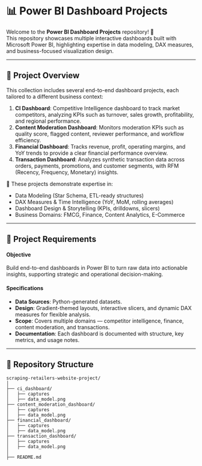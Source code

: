 # 📊 Power BI Dashboard Projects

Welcome to the **Power BI Dashboard Projects** repository! 🚀  
This repository showcases multiple interactive dashboards built with Microsoft Power BI, highlighting expertise in data modeling, DAX measures, and business-focused visualization design.

---

## 📖 Project Overview

This collection includes several end-to-end dashboard projects, each tailored to a different business context:

1. **CI Dashboard**: Competitive Intelligence dashboard to track market competitors, analyzing KPIs such as turnover, sales growth, profitability, and regional performance.  
2. **Content Moderation Dashboard**: Monitors moderation KPIs such as quality score, flagged content, reviewer performance, and workflow efficiency.  
3. **Financial Dashboard**: Tracks revenue, profit, operating margins, and YoY trends to provide a clear financial performance overview.  
4. **Transaction Dashboard**: Analyzes synthetic transaction data across orders, payments, promotions, and customer segments, with RFM (Recency, Frequency, Monetary) insights.  

🎯 These projects demonstrate expertise in:
- Data Modeling (Star Schema, ETL-ready structures)  
- DAX Measures & Time Intelligence (YoY, MoM, rolling averages)  
- Dashboard Design & Storytelling (KPIs, drilldowns, slicers)  
- Business Domains: FMCG, Finance, Content Analytics, E-Commerce  

---

## 🚀 Project Requirements

#### Objective
Build end-to-end dashboards in Power BI to turn raw data into actionable insights, supporting strategic and operational decision-making.

#### Specifications
- **Data Sources**: Python-generated datasets.  
- **Design**: Gradient-themed layouts, interactive slicers, and dynamic DAX measures for flexible analysis.  
- **Scope**: Covers multiple domains — competitor intelligence, finance, content moderation, and transactions.  
- **Documentation**: Each dashboard is documented with structure, key metrics, and usage notes.  

---

## 📂 Repository Structure
```
scraping-retailers-website-project/
│
├── ci_dashboard/
│   ├── captures
│   ├── data_model.png 
├── content_moderation_dashboard/
│   ├── captures
│   ├── data_model.png 
├── financial_dashboard/
│   ├── captures
│   ├── data_model.png 
├── transaction_dashboard/                                                        
│   ├── captures
│   ├── data_model.png             
│
├── README.md
```
